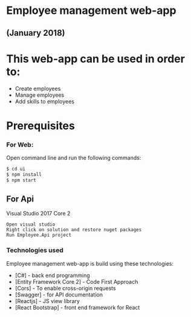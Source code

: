 # Employee management web-app 
## (January 2018)


# 

# This web-app can be used in order to:

  - Create employees
  - Manage employees
  - Add skills to employees
  
# Prerequisites

### For Web:

Open command line and run the following commands:

```sh
$ cd ui
$ npm install
$ npm start
```
## For Api 

Visual Studio 2017
Core 2
```
Open visual studio
Right click on solution and restore nuget packages
Run Employee.Api project 
```

  ### Technologies used

Employee management web-app is build using these technologies:

* [C#] - back end programming
* [Entity Framework Core 2] - Code First Approach 
* [Cors] - To enable cross-origin requests 
* [Swagger] - for API documentation
* [Reactjs] - JS view library
* [React Bootstrap] - front end framework for React
